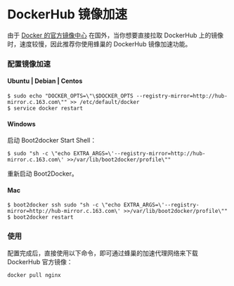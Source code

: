 # DockerHub 镜像加速

由于 [Docker 的官方镜像中心](https://hub.docker.com/) 在国外，当你想要直接拉取 DockerHub 上的镜像时，速度较慢，因此推荐你使用蜂巢的 DockerHub 镜像加速功能。

### 配置镜像加速

#### Ubuntu | Debian | Centos
	$ sudo echo "DOCKER_OPTS=\"\$DOCKER_OPTS --registry-mirror=http://hub-mirror.c.163.com\"" >> /etc/default/docker
	$ service docker restart

#### Windows

启动 Boot2docker Start Shell：

	$ sudo "sh -c \"echo EXTRA_ARGS=\'--registry-mirror=http://hub-mirror.c.163.com\' >>/var/lib/boot2docker/profile\""
重新启动 Boot2Docker。

#### Mac
	$ boot2docker ssh sudo "sh -c \"echo EXTRA_ARGS=\'--registry-mirror=http://hub-mirror.c.163.com\' >>/var/lib/boot2docker/profile\""
	$ boot2docker restart

### 使用

配置完成后，直接使用以下命令，即可通过蜂巢的加速代理网络来下载 DockerHub 官方镜像：

	docker pull nginx